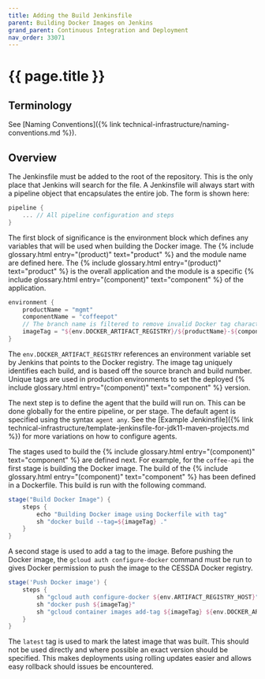 ```yaml
---
title: Adding the Build Jenkinsfile
parent: Building Docker Images on Jenkins
grand_parent: Continuous Integration and Deployment
nav_order: 33071
---
```


# {{ page.title }}

## Terminology

See [Naming Conventions]({% link technical-infrastructure/naming-conventions.md %}).

## Overview

The Jenkinsfile must be added to the root of the repository. This is the only place that Jenkins will search for the file.
A Jenkinsfile will always start with a pipeline object that encapsulates the entire job. The form is shown here:

```groovy
pipeline {
    ... // All pipeline configuration and steps
}
```

The first block of significance is the environment block which defines any variables that will be used when building the Docker image.
The {% include glossary.html entry="(product)" text="product" %} and the module name are defined here.
The {% include glossary.html entry="(product)" text="product" %} is the overall application
and the module is a specific {% include glossary.html entry="(component)" text="component" %} of the application.

```groovy
environment {
    productName = "mgmt"
    componentName = "coffeepot"
    // The branch name is filtered to remove invalid Docker tag characters
    imageTag = "${env.DOCKER_ARTIFACT_REGISTRY}/${productName}-${componentName}:${env.BRANCH_NAME.toLowerCase().replaceAll('[^a-z0-9\\.\\_\\-]', '-')}-${env.BUILD_NUMBER}"
}
```

The `env.DOCKER_ARTIFACT_REGISTRY` references an environment variable set by Jenkins that points to the Docker registry.
The image tag uniquely identifies each build, and is based off the source branch and build number.
Unique tags are used in production environments to set the deployed {% include glossary.html entry="(component)" text="component" %} version.

The next step is to define the agent that the build will run on. This can be done globally for the entire pipeline, or per stage.
The default agent is specified using the syntax `agent any`.
See the [Example Jenkinsfile]({% link technical-infrastructure/template-jenkinsfile-for-jdk11-maven-projects.md %})
for more variations on how to configure agents.

The stages used to build the {% include glossary.html entry="(component)" text="component" %} are defined next.
For example, for the `coffee-api` the first stage is building the Docker image.
The build of the  {% include glossary.html entry="(component)" text="component" %} has been defined in a Dockerfile.
This build is run with the following command.

```groovy
stage("Build Docker Image") {
    steps {
        echo "Building Docker image using Dockerfile with tag"
        sh "docker build --tag=${imageTag} ."
    }
}
```

A second stage is used to add a tag to the image. Before pushing the Docker image, the `gcloud auth configure-docker`
command must be run to gives Docker permission to push the image to the CESSDA Docker registry.

```groovy
stage('Push Docker image') {
    steps {
        sh "gcloud auth configure-docker ${env.ARTIFACT_REGISTRY_HOST}"
        sh "docker push ${imageTag}"
        sh "gcloud container images add-tag ${imageTag} ${env.DOCKER_ARTIFACT_REGISTRY}/${productName}-${componentName}:latest"
    }
}
```

The `latest` tag is used to mark the latest image that was built. This should not be used directly and where possible an exact version
should be specified. This makes deployments using rolling updates easier and allows easy rollback should issues be encountered.
